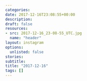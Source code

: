 ```yaml
---
categories:
date: 2017-12-16T23:08:55+00:00
description:
draft: false
resources:
- src: 2017-12-16_23-08-55_UTC.jpg
  name: "header"
layout: instagram
options:
  unlisted: false
stories:
subtitle:
title: "2017-12-16"
tags: []
---
```


 
